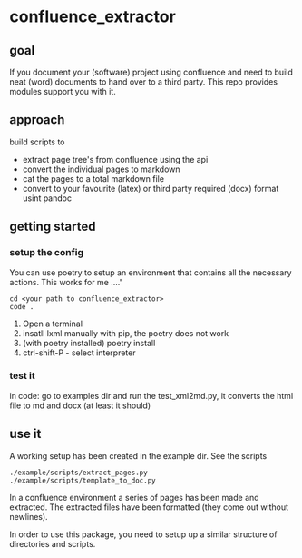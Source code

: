 # confluence_extractor

## goal

If you document your (software) project using confluence and need to build neat (word) documents to hand over to a third party. This repo provides modules support you with it.

## approach

build scripts to

* extract page tree's from confluence using the api
* convert the individual pages to markdown
* cat the pages to a total markdown file
* convert to your favourite (latex) or third party required (docx) format usint pandoc

## getting started

### setup the config

You can use poetry to setup an environment that contains all the necessary actions. This works for me ...."

```
cd <your path to confluence_extractor>
code .
```
1. Open a terminal
2. insatll lxml manually with pip, the poetry does not work
3. (with poetry installed) poetry install
4. ctrl-shift-P - select interpreter

### test it
in code: go to examples dir and run the test_xml2md.py, it converts the html file to md and docx (at least it should)

## use it

A working setup has been created in the example dir. See the scripts

```
./example/scripts/extract_pages.py
./example/scripts/template_to_doc.py
```

In a confluence environment a series of pages has been made and extracted. The extracted files have been formatted (they come out without newlines). 

In order to use this package, you need to setup up a similar structure of directories and scripts.